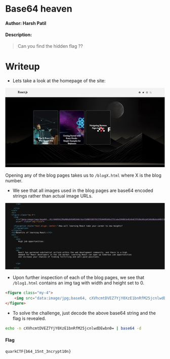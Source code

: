 # Base64 heaven

#### Author: Harsh Patil
#### Description: 

> Can you find the hidden flag ??

# Writeup

- Lets take a look at the homepage of the site:

![Home Page](./imgs/website.png)

Opening any of the blog pages takes us to `/blogX.html` where X is the blog number.

- We see that all images used in the blog pages are base64 encoded strings rather than actual image URLs.

![Website Source](./imgs/src.png)

- Upon further inspection of each of the blog pages, we see that `/blog1.html` contains an img tag with width and height set to 0.

```html
<figure class="my-4">
    <img src="data:image/jpg;base64, cXVhcmtDVEZ7YjY0XzE1bnRfM25jcnlwdDEwbn0=" width="0" height="0" />
</figure>
```

- To solve the challenge, just decode the above base64 string and the flag is revealed.

```bash
echo -n cXVhcmtDVEZ7YjY0XzE1bnRfM25jcnlwdDEwbn0= | base64 -d
```

#### Flag

`quarkCTF{b64_15nt_3ncrypt10n}`
